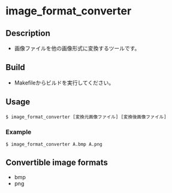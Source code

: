 # image_format_converter

## Description

- 画像ファイルを他の画像形式に変換するツールです。

## Build

- Makefileからビルドを実行してください。

## Usage

```shell
$ image_format_converter [変換元画像ファイル] [変換後画像ファイル]
```

### Example

```shell
$ image_format_converter A.bmp A.png
```

## Convertible image formats

- bmp
- png
